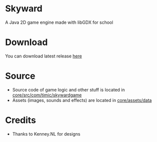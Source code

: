 # Skyward
A Java 2D game engine made with libGDX for school

# Download
You can download latest release [here](https://github.com/Timic3/skyward/releases/latest)

# Source
- Source code of game logic and other stuff is located in [core/src/com/timic/skywardgame](https://github.com/Timic3/skyward/tree/master/core/src/com/timic/skywardgame)
- Assets (images, sounds and effects) are located in [core/assets/data](https://github.com/Timic3/skyward/tree/master/core/assets/data)

# Credits
- Thanks to Kenney.NL for designs
